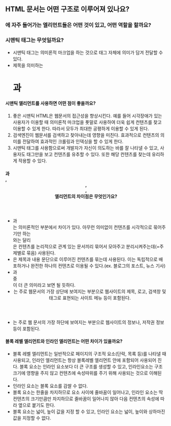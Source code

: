 ## HTML 문서는 어떤 구조로 이루어져 있나요?
### <head>에 자주 들어가는 엘리먼트들은 어떤 것이 있고, 어떤 역할을 할까요?

### 시맨틱 태그는 무엇일까요?
* 시맨틱 태그는 의미론적 마크업을 하는 것으로 태그 자체에 의미가 담겨 전달할 수 있다.
* 제목을 의미하는 <h1>과 

#### 시맨틱 엘리먼트를 사용하면 어떤 점이 좋을까요?
1. 좋은 시맨틱 HTML은 웹문서의 접근성을 향상시킨다. 예를 들어 시각장애가 있는 사용자가 이용할 때 의미론적 마크업을 푯말로 사용하여 더욱 쉽게 컨텐츠를 찾고 이용할 수 있게 한다. 따라서 모두가 최대한 공평하게 이용할 수 있게 된다.
2. 검색엔진이 웹문서를 검색하고 찾아내는데 영향을 미친다. 효과적으로 컨텐츠의 의미를 전달하여 효과적인 크롤링과 인덱싱을 할 수 있게 한다. 
3. 시맨틱 태그를 사용함으로써 개발자가 자신이 의도하는 바를 잘 나타낼 수 있고, 사용자도 태그만을 보고 컨텐츠를 유추할 수 있다. 또한 해당 컨텐츠를 찾는데 유리하게 작용할 수 있다.

#### <section>과 <div>, <header>, <footer>, <article> 엘리먼트의 차이점은 무엇인가요?
* <section>과 <div>는 의미론적인 부분에서 차이가 있다. 아무런 의미없이 컨텐츠를 시각적으로 묶어주기만 하는 <div>와는 달리 <section>은 컨텐츠를 논리적으로 관계 있는 문서끼리 묶어서 모아주고 분리시켜주는데(=주제별로 묶음) 사용된다.
* <article>은 제목과 내용 문단으로 이루어진 컨텐츠를 묶는데 사용된다. 이는 독립적으로 배포하거나 완전한 하나의 컨텐츠로 이용될 수 있다.(ex. 블로그의 포스트, 뉴스 기사)
* <section>과 <article>중 <section>이 더 큰 의미라고 보면 될 듯하다.
* <header>는 주로 웹문서의 가장 상단에 보여지는 부분으로 웹사이트의 제목, 로고, 검색창 및 <nav>태그로 표현되는 사이트 메뉴 등이 포함된다.
* <footer>는 주로 웹 문서의 가장 하단에 보여지는 부분으로 웹사이트의 정보나, 저작권 정보 등이 포함된다.

#### 블록 레벨 엘리먼트와 인라인 엘리먼트는 어떤 차이가 있을까요?
* 블록 레벨 엘리먼트는 일반적으로 페이지의 구조적 요소(단락, 목록 등)를 나타낼 때 사용되고, 인라인 엘리먼트는 항상 블록레벨 엘리먼트 안에 포함되어 사용되어 진다. 블록 요소는 인라인 요소보다 더 큰 구조를 생성할 수 있고, 인라인요소는 구조 크기에 영향을 주지 않고 컨텐츠에 속성따위를 주기 위해 사용되는 것으로 이해된다.
* 인라인 요소는 블록 요소를 감쌀 수 없다.
* 블록 요소는 한줄을 차지하므로 요소 사이에 줄바꿈이 일어나고, 인라인 요소는 딱 컨텐츠의 크기만큼만 차지하므로 줄바꿈이 일어나지 않아 다음 컨텐츠의 속성에 따라 옆으로 붙기도 한다.
* 블록 요소는 넓이, 높이 값을 지정 할 수 있고, 인라인 요소는 넓이, 높이와 상하마진값을 지정할 수 없다.





